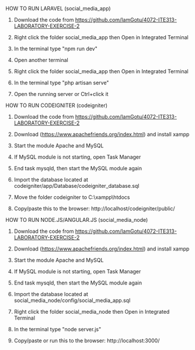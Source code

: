 HOW TO RUN LARAVEL (social_media_app)

1. Download the code from https://github.com/IamGotu/4072-ITE313-LABORATORY-EXERCISE-2

2. Right click the folder social_media_app then Open in Integrated Terminal

3. In the terminal type "npm run dev"

4. Open another terminal

5. Right click the folder social_media_app then Open in Integrated Terminal

6. In the terminal type "php artisan serve"

7. Open the running server or Ctrl+click it



HOW TO RUN CODEIGNITER (codeigniter)

1. Download the code from https://github.com/IamGotu/4072-ITE313-LABORATORY-EXERCISE-2

2. Download (https://www.apachefriends.org/index.html) and install xampp 

3. Start the module Apache and MySQL

4. If MySQL module is not starting, open Task Manager

5. End task mysqld, then start the MySQL module again

6. Import the database located at codeigniter/app/Database/codeigniter_database.sql

7. Move the folder codeigniter to C:\xampp\htdocs

8. Copy/paste this to the browser: http://localhost/codeigniter/public/


HOW TO RUN NODE.JS/ANGULAR.JS (social_media_node)

1. Download the code from https://github.com/IamGotu/4072-ITE313-LABORATORY-EXERCISE-2

2. Download (https://www.apachefriends.org/index.html) and install xampp 

3. Start the module Apache and MySQL

4. If MySQL module is not starting, open Task Manager

5. End task mysqld, then start the MySQL module again

6. Import the database located at social_media_node/config/social_media_app.sql

7. Right click the folder social_media_node then Open in Integrated Terminal

8. In the terminal type "node server.js"

7. Copy/paste or run this to the browser: http://localhost:3000/